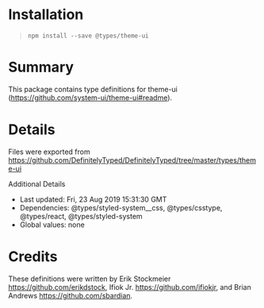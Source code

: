 # Installation
> `npm install --save @types/theme-ui`

# Summary
This package contains type definitions for theme-ui (https://github.com/system-ui/theme-ui#readme).

# Details
Files were exported from https://github.com/DefinitelyTyped/DefinitelyTyped/tree/master/types/theme-ui

Additional Details
 * Last updated: Fri, 23 Aug 2019 15:31:30 GMT
 * Dependencies: @types/styled-system__css, @types/csstype, @types/react, @types/styled-system
 * Global values: none

# Credits
These definitions were written by Erik Stockmeier <https://github.com/erikdstock>, Ifiok Jr. <https://github.com/ifiokjr>, and Brian Andrews <https://github.com/sbardian>.
